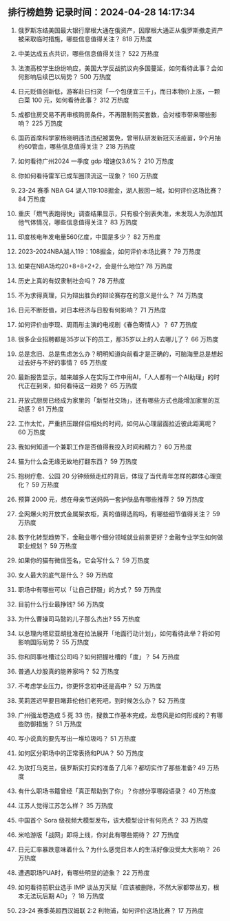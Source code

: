 
## 排行榜趋势 记录时间：2024-04-28 14:17:34
  
  1. 俄罗斯冻结美国最大银行摩根大通在俄资产，因摩根大通正从俄罗斯撤走资产被采取临时措施，哪些信息值得关注？ 818 万热度
    
  2. 中美达成五点共识，哪些信息值得关注？ 522 万热度
    
  3. 法澳高校学生纷纷响应，美国大学反战抗议向多国蔓延，如何看待此事？会如何影响后续巴以局势？ 500 万热度
    
  4. 日元贬值创新低，游客赴日扫货「一个包便宜三千」，而日本物价上涨，一颗白菜 100 元，如何看待此事？ 312 万热度
    
  5. 成都住房交易不再审核购房条件，不再限制购买套数，会对楼市带来哪些影响？ 225 万热度
    
  6. 国药首席科学家杨晓明违法违纪被罢免，曾带队研发新冠灭活疫苗，9个月抽约60管血，哪些信息值得关注？ 218 万热度
    
  7. 如何看待广州2024 一季度 gdp 增速仅3.6%？ 210 万热度
    
  8. 你如何看待雷军已成车圈顶流这一现象？ 160 万热度
    
  9. 23-24 赛季 NBA G4 湖人119:108掘金，湖人扳回一城，如何评价这场比赛？ 84 万热度
    
  10. 重庆「燃气表跑得快」调查结果显示，只有极个别表失准，未发现人为添加其他气体情况，哪些信息值得关注？ 83 万热度
    
  11. 印度核电年发电量560亿度，中国是多少？ 82 万热度
    
  12. 2023-2024NBA湖人119：108掘金，如何评价本场比赛？ 79 万热度
    
  13. 如果在NBA场均20+8+8+2+2，会是什么地位? 78 万热度
    
  14. 历史上真的有奴隶制社会吗？ 78 万热度
    
  15. 不为求得真理，只为辩出胜负的辩论赛存在的意义是什么？ 74 万热度
    
  16. 日元不断贬值，对日本经济与日股有何影响？ 71 万热度
    
  17. 如何评价由李现、周雨彤主演的电视剧《春色寄情人》？ 67 万热度
    
  18. 很多企业招聘都是35岁以下的员工，那35岁以上的人去哪儿了？ 66 万热度
    
  19. 总是念旧、总是焦虑怎么办？明明知道向前看才是正确的，可脑海里总是想起过去好与不好的事情？ 65 万热度
    
  20. 最新报告显示，越来越多人在实际工作中用AI，「人人都有一个AI助理」的时代正在到来，如何看待这一趋势？ 65 万热度
    
  21. 开放式厨房已经成为家里的「新型社交场」，还有哪些方式也能增加家里的互动感？ 61 万热度
    
  22. 工作太忙，严重挤压跟伴侣相处的时间，如何从心理层面拉近彼此距离呢？ 60 万热度
    
  23. 我如何知道一个兼职工作是否值得我投入时间和精力？ 60 万热度
    
  24. 猫为什么会无缘无故地打翻东西？ 59 万热度
    
  25. 抱树疗愈、公园 20 分钟频频走红的背后，体现了当代青年怎样的群体心理变化？ 59 万热度
    
  26. 预算 2000 元，想在母亲节送妈妈一套护肤品有哪些推荐？ 59 万热度
    
  27. 全网爆火的开放式金属架衣柜，真的值得选购吗，有哪些细节值得关注？ 59 万热度
    
  28. 数字化转型趋势下，金融业哪个细分领域就业前景更好？金融专业学生如何做职业规划？ 59 万热度
    
  29. 如果你的猫有微信签名，它会写什么？ 59 万热度
    
  30. 女人最大的底气是什么？ 59 万热度
    
  31. 职场中有哪些可以「让自己舒服」的方式？ 59 万热度
    
  32. 目前什么行业最挣钱? 56 万热度
    
  33. 为什么曹操司马懿的儿子那么杰出? 55 万热度
    
  34. 以总理内塔尼亚胡批准在拉法展开「地面行动计划」，如何看待此举？将如何影响国际局势？ 55 万热度
    
  35. 你和同事吐槽过公司吗？如何把握吐槽的「度」？ 54 万热度
    
  36. 普通人炒股真的能养家吗？ 52 万热度
    
  37. 不考虑学业压力，你更怀念初中还是高中？ 52 万热度
    
  38. 芙莉莲迟早要目睹菲伦他们老死吧，到时候怎么办？ 52 万热度
    
  39. 广州强龙卷造成 5 死 33 伤，搜救工作基本完成，龙卷风是如何形成的？有哪些防御措施？ 51 万热度
    
  40. 写小说真的要先写出一堆垃圾吗？ 51 万热度
    
  41. 如何区分职场中的正常表扬和PUA？ 50 万热度
    
  42. 为攻打乌克兰，俄罗斯实打实的准备了几年？都切实作了那些准备? 49 万热度
    
  43. 有什么职场书籍曾经「真正帮助到了你」？你想分享哪段语录？ 40 万热度
    
  44. 江苏人觉得江苏怎么样？ 35 万热度
    
  45. 中国首个 Sora 级视频大模型发布，该大模型设计有何亮点？ 33 万热度
    
  46. 米哈游版「战网」即将上线，你对此有哪些期待？ 27 万热度
    
  47. 日元汇率暴跌意味着什么？为什么感觉日本人的生活好像没受太大影响？ 26 万热度
    
  48. 遭遇职场PUA时，有哪些明显的迹象？ 22 万热度
    
  49. 如何看待前职业选手 IMP 谈丛刃天赋「应该被删除，不然大家都带丛刃，根本无法玩后期 AD」？ 18 万热度
    
  50. 23-24 赛季英超西汉姆联 2:2 利物浦，如何评价这场比赛？ 17 万热度
    